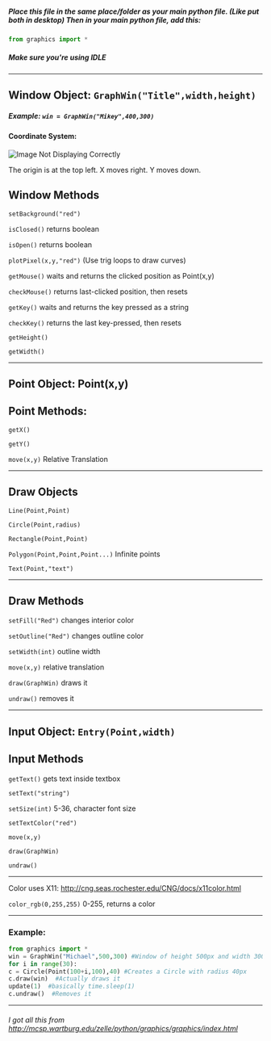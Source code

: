 
##### Place this file in the **same** place/folder as your main python file. (Like put both in desktop) Then in your main python file, add this:
```python
from graphics import *
```
##### Make sure you're using IDLE
***
## Window Object: `GraphWin("Title",width,height)`

##### Example: `win = GraphWin("Mikey",400,300)`

#### Coordinate System:

![Image Not Displaying Correctly](https://cloud.githubusercontent.com/assets/15696473/22276676/34aafcb2-e283-11e6-8ff3-a6e6f97dc931.png "Coordinate System")

The origin is at the top left. X moves right. Y moves down.

## Window Methods


  `setBackground("red")`
  
  `isClosed()`   returns boolean
  
  `isOpen()`     returns boolean
  
  `plotPixel(x,y,"red")` (Use trig loops to draw curves)
  
  `getMouse()`  waits and returns the clicked position as Point(x,y)
  
  `checkMouse()`  returns last-clicked position, then resets
  
  `getKey()`    waits and returns the key pressed as a string
  
  `checkKey()`    returns the last key-pressed, then resets
  
  `getHeight()`
  
  `getWidth()`
  
  __________________
## Point Object: Point(x,y)

## Point Methods:

`getX()` 

`getY()`

 `move(x,y)` Relative Translation
 
  ________________
  
## Draw Objects
  

  `Line(Point,Point)`
  
  
  `Circle(Point,radius)` 
  
  
  `Rectangle(Point,Point)`
  
  
  `Polygon(Point,Point,Point...)`   Infinite points
  
  
  `Text(Point,"text")`
  ____________________

## Draw Methods
  
  
  
  `setFill("Red")`   changes interior color
  
  
  `setOutline("Red")`   changes outline color
  
  
  `setWidth(int)`   outline width
  
  
  `move(x,y)`    relative translation
  
  `draw(GraphWin)`  draws it
  
  `undraw()`   removes it
  
  ______________
## Input Object: `Entry(Point,width)`
  
## Input Methods
  
  
  
  
  `getText()`    gets text inside textbox 
  
  
  `setText("string")`
  
  
  `setSize(int)`  5-36, character font size
  
  
  `setTextColor("red")`
  
  
  `move(x,y)`
  
  
  `draw(GraphWin)`
  
  
  `undraw()`
  ___________________________
  Color uses X11: http://cng.seas.rochester.edu/CNG/docs/x11color.html
  
  `color_rgb(0,255,255)`  0-255, returns a color
  _________________
###  Example:
  ```python
from graphics import *
win = GraphWin("Michael",500,300) #Window of height 500px and width 300px
for i in range(30):
  c = Circle(Point(100+i,100),40) #Creates a Circle with radius 40px
  c.draw(win)  #Actually draws it
  update(1)  #basically time.sleep(1)
  c.undraw()  #Removes it
```



------------
###### I got all this from http://mcsp.wartburg.edu/zelle/python/graphics/graphics/index.html
